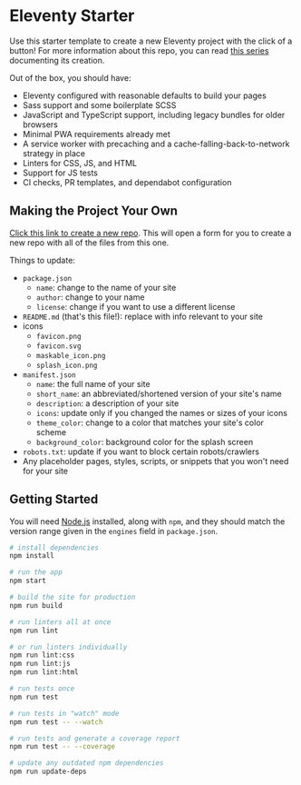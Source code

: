 # Eleventy Starter

Use this starter template to create a new Eleventy project with the click of a button! For more information about this repo, you can read [this series](https://sparkbox.com/foundry/how_to_build_github_starter_templates_for_Eleventy_to_make_your_projects_easier) documenting its creation.

Out of the box, you should have:

- Eleventy configured with reasonable defaults to build your pages
- Sass support and some boilerplate SCSS
- JavaScript and TypeScript support, including legacy bundles for older browsers
- Minimal PWA requirements already met
- A service worker with precaching and a cache-falling-back-to-network strategy in place
- Linters for CSS, JS, and HTML
- Support for JS tests
- CI checks, PR templates, and dependabot configuration

## Making the Project Your Own

[Click this link to create a new repo](https://github.com/dustin-jw/eleventy-starter/generate). This will open a form for you to create a new repo with all of the files from this one.

Things to update:

- `package.json`
  - `name`: change to the name of your site
  - `author`: change to your name
  - `license`: change if you want to use a different license
- `README.md` (that's this file!): replace with info relevant to your site
- icons
  - `favicon.png`
  - `favicon.svg`
  - `maskable_icon.png`
  - `splash_icon.png`
- `manifest.json`
  - `name`: the full name of your site
  - `short_name`: an abbreviated/shortened version of your site's name
  - `description`: a description of your site
  - `icons`: update only if you changed the names or sizes of your icons
  - `theme_color`: change to a color that matches your site's color scheme
  - `background_color`: background color for the splash screen
- `robots.txt`: update if you want to block certain robots/crawlers
- Any placeholder pages, styles, scripts, or snippets that you won't need for your site

## Getting Started

You will need [Node.js](https://nodejs.org/en/) installed, along with `npm`, and they should match the version range given in the `engines` field in `package.json`.

```sh
# install dependencies
npm install

# run the app
npm start

# build the site for production
npm run build

# run linters all at once
npm run lint

# or run linters individually
npm run lint:css
npm run lint:js
npm run lint:html

# run tests once
npm run test

# run tests in "watch" mode
npm run test -- --watch

# run tests and generate a coverage report
npm run test -- --coverage

# update any outdated npm dependencies
npm run update-deps
```
